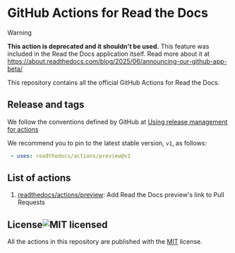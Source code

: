 # GitHub Actions for Read the Docs


> [!WARNING]  
> **This action is deprecated and it shouldn't be used.**
> This feature was included in the Read the Docs application itself.
> Read more about it at https://about.readthedocs.com/blog/2025/06/announcing-our-github-app-beta/

This repository contains all the official GitHub Actions for Read the Docs.

## Release and tags

We follow the conventions defined by GitHub at
[Using release management for actions](https://docs.github.com/en/actions/creating-actions/about-custom-actions#using-release-management-for-actions)

We recommend you to pin to the latest stable version,  `v1`, as follows:

```yaml
 - uses: readthedocs/actions/preview@v1
```

## List of actions

1. [readthedocs/actions/preview](https://github.com/readthedocs/actions/tree/v1/preview): Add Read the Docs preview's link to Pull Requests


## License![MIT licensed](https://img.shields.io/github/license/readthedocs/actions)

All the actions in this repository are published with the [MIT](./LICENSE) license.
